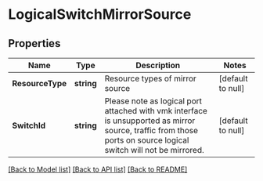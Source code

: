 # LogicalSwitchMirrorSource

## Properties
Name | Type | Description | Notes
------------ | ------------- | ------------- | -------------
**ResourceType** | **string** | Resource types of mirror source | [default to null]
**SwitchId** | **string** | Please note as logical port attached with vmk interface is unsupported as mirror source, traffic from those ports on source logical switch will not be mirrored.  | [default to null]

[[Back to Model list]](../README.md#documentation-for-models) [[Back to API list]](../README.md#documentation-for-api-endpoints) [[Back to README]](../README.md)

